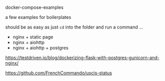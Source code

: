 docker-compose-examples

a few examples for boilerplates

should be as easy as just `cd` into the folder and run a command ...

- nginx + static page
- nginx + aiohttp
- nginx + aiohttp + postgres


https://testdriven.io/blog/dockerizing-flask-with-postgres-gunicorn-and-nginx/

https://github.com/FrenchCommando/uscis-status

